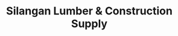 ---
title: "Silangan Lumber & Construction Supply"
url: /marikina/silangan-lumber-und-construction-supply/
shop: Eisenwaren
---